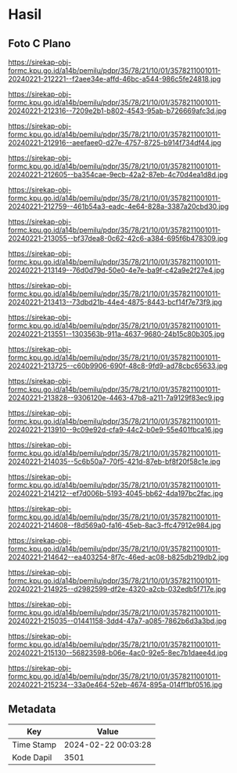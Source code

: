 # Hasil

## Foto C Plano

https://sirekap-obj-formc.kpu.go.id/a14b/pemilu/pdpr/35/78/21/10/01/3578211001011-20240221-212221--f2aee34e-affd-46bc-a544-986c5fe24818.jpg

https://sirekap-obj-formc.kpu.go.id/a14b/pemilu/pdpr/35/78/21/10/01/3578211001011-20240221-212316--7209e2b1-b802-4543-95ab-b726669afc3d.jpg

https://sirekap-obj-formc.kpu.go.id/a14b/pemilu/pdpr/35/78/21/10/01/3578211001011-20240221-212916--aeefaee0-d27e-4757-8725-b914f734df44.jpg

https://sirekap-obj-formc.kpu.go.id/a14b/pemilu/pdpr/35/78/21/10/01/3578211001011-20240221-212605--ba354cae-9ecb-42a2-87eb-4c70d4ea1d8d.jpg

https://sirekap-obj-formc.kpu.go.id/a14b/pemilu/pdpr/35/78/21/10/01/3578211001011-20240221-212759--461b54a3-eadc-4e64-828a-3387a20cbd30.jpg

https://sirekap-obj-formc.kpu.go.id/a14b/pemilu/pdpr/35/78/21/10/01/3578211001011-20240221-213055--bf37dea8-0c62-42c6-a384-695f6b478309.jpg

https://sirekap-obj-formc.kpu.go.id/a14b/pemilu/pdpr/35/78/21/10/01/3578211001011-20240221-213149--76d0d79d-50e0-4e7e-ba9f-c42a9e2f27e4.jpg

https://sirekap-obj-formc.kpu.go.id/a14b/pemilu/pdpr/35/78/21/10/01/3578211001011-20240221-213413--73dbd21b-44e4-4875-8443-bcf14f7e73f9.jpg

https://sirekap-obj-formc.kpu.go.id/a14b/pemilu/pdpr/35/78/21/10/01/3578211001011-20240221-213551--1303563b-911a-4637-9680-24b15c80b305.jpg

https://sirekap-obj-formc.kpu.go.id/a14b/pemilu/pdpr/35/78/21/10/01/3578211001011-20240221-213725--c60b9906-690f-48c8-9fd9-ad78cbc65633.jpg

https://sirekap-obj-formc.kpu.go.id/a14b/pemilu/pdpr/35/78/21/10/01/3578211001011-20240221-213828--9306120e-4463-47b8-a211-7a9129f83ec9.jpg

https://sirekap-obj-formc.kpu.go.id/a14b/pemilu/pdpr/35/78/21/10/01/3578211001011-20240221-213910--9c09e92d-cfa9-44c2-b0e9-55e401fbca16.jpg

https://sirekap-obj-formc.kpu.go.id/a14b/pemilu/pdpr/35/78/21/10/01/3578211001011-20240221-214035--5c6b50a7-70f5-421d-87eb-bf8f20f58c1e.jpg

https://sirekap-obj-formc.kpu.go.id/a14b/pemilu/pdpr/35/78/21/10/01/3578211001011-20240221-214212--ef7d006b-5193-4045-bb62-4da197bc2fac.jpg

https://sirekap-obj-formc.kpu.go.id/a14b/pemilu/pdpr/35/78/21/10/01/3578211001011-20240221-214608--f8d569a0-fa16-45eb-8ac3-ffc47912e984.jpg

https://sirekap-obj-formc.kpu.go.id/a14b/pemilu/pdpr/35/78/21/10/01/3578211001011-20240221-214642--ea403254-8f7c-46ed-ac08-b825db219db2.jpg

https://sirekap-obj-formc.kpu.go.id/a14b/pemilu/pdpr/35/78/21/10/01/3578211001011-20240221-214925--d2982599-df2e-4320-a2cb-032edb5f717e.jpg

https://sirekap-obj-formc.kpu.go.id/a14b/pemilu/pdpr/35/78/21/10/01/3578211001011-20240221-215035--01441158-3dd4-47a7-a085-7862b6d3a3bd.jpg

https://sirekap-obj-formc.kpu.go.id/a14b/pemilu/pdpr/35/78/21/10/01/3578211001011-20240221-215130--56823598-b06e-4ac0-92e5-8ec7b1daee4d.jpg

https://sirekap-obj-formc.kpu.go.id/a14b/pemilu/pdpr/35/78/21/10/01/3578211001011-20240221-215234--33a0e464-52eb-4674-895a-014ff1bf0516.jpg


## Metadata

| Key        | Value               |
| ---------- | ------------------- |
| Time Stamp | 2024-02-22 00:03:28 |
| Kode Dapil | 3501                |



